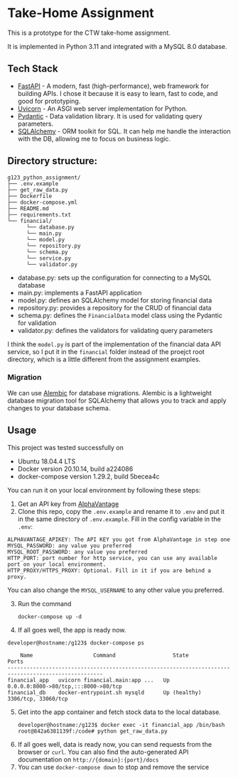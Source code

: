 # Take-Home Assignment

This is a prototype for the CTW take-home assignment. 

It is implemented in Python 3.11 and integrated with a MySQL 8.0 database.


## Tech Stack

- [FastAPI](https://fastapi.tiangolo.com/lo/) - A modern, fast (high-performance), web framework for building APIs. 
I chose it because it is easy to learn, fast to code, and good for prototyping. 
- [Uvicorn](https://www.uvicorn.org/) - An ASGI web server implementation for Python.
- [Pydantic](https://docs.pydantic.dev/latest/) - Data validation library. It is used for validating query parameters.
- [SQLAlchemy](https://www.sqlalchemy.org/) - ORM toolkit for SQL. It can help me handle the interaction with the DB, 
allowing me to focus on business logic.

## Directory structure:
```
g123_python_assignment/
├── .env.example
├── get_raw_data.py
├── Dockerfile
├── docker-compose.yml
├── README.md
├── requirements.txt
└── financial/
      └── database.py
      └── main.py
      └── model.py
      └── repository.py
      └── schema.py
      └── service.py
      └── validator.py
```
- database.py: sets up the configuration for connecting to a MySQL database
- main.py: implements a FastAPI application
- model.py: defines an SQLAlchemy model for storing financial data
- repository.py: provides a repository for the CRUD of financial data
- schema.py: defines the `FinancialData` model class using the Pydantic for validation
- validator.py: defines the validators for validating query parameters

I think the `model.py` is part of the implementation of the financial data API service, so
I put it in the `financial` folder instead of the proejct root directory, 
which is a little different from the assignment examples.

### Migration
We can use [Alembic](https://alembic.sqlalchemy.org/en/latest/) for database migrations. 
Alembic is a lightweight database migration tool for SQLAlchemy 
that allows you to track and apply changes to your database schema.

## Usage
This project was tested successfully on 
- Ubuntu 18.04.4 LTS
- Docker version 20.10.14, build a224086
- docker-compose version 1.29.2, build 5becea4c

You can run it on your local environment by following these steps:


1. Get an API key from [AlphaVantage](https://www.alphavantage.co/documentation/)
2. Clone this repo, copy the `.env.example` and rename it to `.env` and put it in the same directory of `.env.example`.
Fill in the config variable in the `.env`:
```
ALPHAVANTAGE_APIKEY: The API KEY you got from AlphaVantage in step one
MYSQL_PASSWORD: any value you preferred
MYSQL_ROOT_PASSWORD: any value you preferred
HTTP_PORT: port number for http service, you can use any available port on your local environment.
HTTP_PROXY/HTTPS_PROXY: Optional. Fill in it if you are behind a proxy.
```
You can also change the `MYSQL_USERNAME` to any other value you preferred.


3. Run the command
   ```
   docker-compose up -d
   ```
4. If all goes well, the app is ready now.
```shell
developer@hostname:/g123$ docker-compose ps

    Name                   Command                  State                      Ports
----------------------------------------------------------------------------------------------------
financial_app   uvicorn financial.main:app ...   Up             0.0.0.0:8000->80/tcp,:::8000->80/tcp
financial_db    docker-entrypoint.sh mysqld      Up (healthy)   3306/tcp, 33060/tcp
```


5. Get into the app container and fetch stock data to the local database.
   ```
   developer@hostname:/g123$ docker exec -it financial_app /bin/bash
   root@842a6381139f:/code# python get_raw_data.py
   ```
6. If all goes well, data is ready now, you can send requests from the browser or `curl`. 
You can also find the auto-generated API documentation on `http://{domain}:{port}/docs`
7. You can use `docker-compose down` to stop and remove the service

